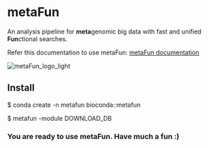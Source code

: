 # metaFun
An analysis pipeline for **meta**genomic big data with fast and unified **Fun**ctional searches.

Refer this documentation to use metaFun: [metaFun documentation](https://metafun-doc.readthedocs.io/en/latest/index.html)

![metaFun_logo_light](https://github.com/user-attachments/assets/3217825f-85f7-40db-9128-79b5235e78b0)

## Install 
$ conda create -n metafun bioconda::metafun 

$ metafun -module DOWNLOAD_DB 

### You are ready to use metaFun. Have much a fun :)
